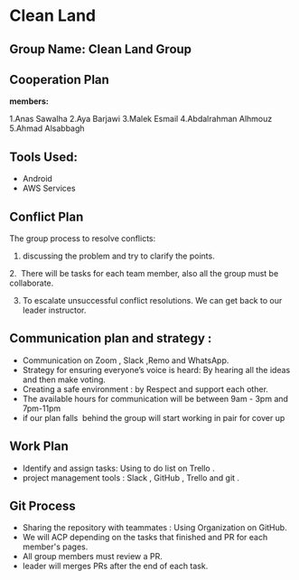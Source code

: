 # Clean Land
 
## Group Name: Clean Land Group
 
## Cooperation Plan

**members:**

1.Anas Sawalha
2.Aya Barjawi
3.Malek Esmail
4.Abdalrahman Alhmouz
5.Ahmad Alsabbagh

 
## Tools Used:

- Android 
- AWS Services 

## Conflict Plan

The group process to resolve conflicts:

1. discussing the problem and try to clarify the points.

2.  There will be tasks for each team member, also all the group must be collaborate.

3. To escalate unsuccessful conflict resolutions. We can get back to our leader instructor.



## Communication plan and strategy :

* Communication on Zoom , Slack ,Remo and WhatsApp.
* Strategy for ensuring everyone’s voice is heard: By hearing all the ideas and then make voting.
* Creating a safe environment : by Respect and support each other. 
* The available hours for communication will be between 9am - 3pm and 7pm-11pm
* if our plan falls  behind the group will start working in pair for cover up 



## Work Plan

* Identify and assign tasks: Using to do list on Trello .
* project management tools : Slack , GitHub , Trello and git .


## Git Process

* Sharing the repository with teammates : Using Organization on GitHub.
* We will ACP depending on the tasks that finished and PR for each member's pages.
* All group members must review a PR.
* leader will merges PRs after the end of each task.

